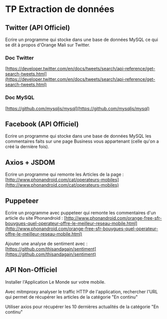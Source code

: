 # TP Extraction de données

## Twitter (API Officiel)
Ecrire un programme qui stocke dans une base de données MySQL ce qui se dit à propos d'Orange Mali sur Twitter.

### Doc Twitter
[https://developer.twitter.com/en/docs/tweets/search/api-reference/get-search-tweets.html](https://developer.twitter.com/en/docs/tweets/search/api-reference/get-search-tweets.html)

### Doc MySQL
[https://github.com/mysqljs/mysql](https://github.com/mysqljs/mysql)

## Facebook (API Officiel)
Ecrire un programme qui stocke dans une base de données MySQL les commentaires faits sur une page Business vous appartenant (celle qu'on a créé la dernière fois).

## Axios + JSDOM
Ecrire un programme qui remonte les Articles de la page :
[http://www.phonandroid.com/cat/operateurs-mobiles](http://www.phonandroid.com/cat/operateurs-mobiles)

## Puppeteer
Ecrire un programme avec puppeteer qui remonte les commentaires d'un article du site Phonandroid :
[http://www.phonandroid.com/orange-free-sfr-bouygues-quel-operateur-offre-le-meilleur-reseau-mobile.html](http://www.phonandroid.com/orange-free-sfr-bouygues-quel-operateur-offre-le-meilleur-reseau-mobile.html)

Ajouter une analyse de sentiment avec :
[https://github.com/thisandagain/sentiment](https://github.com/thisandagain/sentiment)

## API Non-Officiel
Installer l'Application Le Monde sur votre mobile.

Avec mitmproxy analyser le traffic HTTP de l'application, rechercher l'URL qui permet de récupérer les articles de la catégorie "En continu"

Utiliser axios pour récupérer les 10 dernières actualités de la catégorie "En continu"


